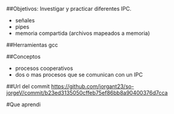 ##Objetivos:
Investigar y practicar diferentes IPC.
+ señales
+ pipes
+ memoria compartida (archivos mapeados a memoria)

##Herramientas
gcc

##Conceptos
+ procesos cooperativos
+ dos o mas procesos que se comunican con un IPC

##Url del commit
https://github.com/jorgant23/so-jorgeV/commit/b23ed3135050cffeb75ef86bb8a90400376d7cca

#Que aprendi
